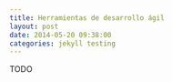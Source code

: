 ```yaml
---
title: Herramientas de desarrollo ágil
layout: post
date: 2014-05-20 09:38:00
categories: jekyll testing
---
```



TODO

